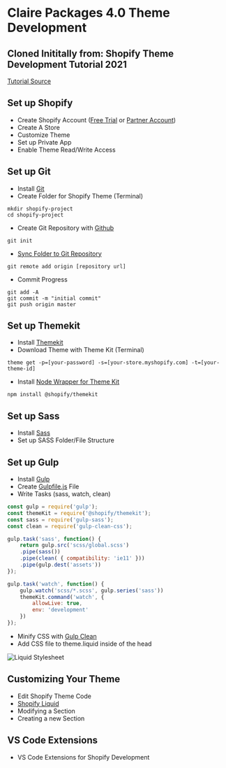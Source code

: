 # Claire Packages 4.0 Theme Development
## Cloned Inititally from: Shopify Theme Development Tutorial 2021

[Tutorial Source](https://www.youtube.com/live/ejXm7CMGH6Y?si=8iPUf46LyV_hIwwU)

## Set up Shopify
- Create Shopify Account ([Free Trial](https://www.shopify.com/) or [Partner Account](https://www.shopify.com/partners))
- Create A Store
- Customize Theme
- Set up Private App
- Enable Theme Read/Write Access

## Set up Git
- Install [Git](https://git-scm.com/)
- Create Folder for Shopify Theme (Terminal)
```curl
mkdir shopify-project
cd shopify-project
```
- Create Git Repository with [Github](https://github.com)
```curl
git init
```
- [Sync Folder to Git Repository](https://docs.github.com/en/github/getting-started-with-github/managing-remote-repositories)
```curl
git remote add origin [repository url]
```
- Commit Progress
```curl
git add -A
git commit -m "initial commit"
git push origin master
```

## Set up Themekit
- Install [Themekit](http://shopify.github.io/themekit)
- Download Theme with Theme Kit (Terminal)
```terminal
theme get -p=[your-password] -s=[your-store.myshopify.com] -t=[your-theme-id]
```
- Install [Node Wrapper for Theme Kit](https://www.npmjs.com/package/@shopify/themekit)
```curl
npm install @shopify/themekit
```

## Set up Sass
- Install [Sass](https://sass-lang.com/install)
- Set up SASS Folder/File Structure

## Set up Gulp
- Install [Gulp](https://gulpjs.com/docs/en/getting-started/quick-start)
- Create [Gulpfile.js](https://github.com/uxhacks/shopify-tutorial/blob/master/gulpfile.js) File
- Write Tasks (sass, watch, clean)

```js
const gulp = require('gulp');
const themeKit = require('@shopify/themekit');
const sass = require('gulp-sass');
const clean = require('gulp-clean-css');

gulp.task('sass', function() {
    return gulp.src('scss/global.scss')
    .pipe(sass())
    .pipe(clean( { compatibility: 'ie11' }))
    .pipe(gulp.dest('assets'))
});

gulp.task('watch', function() {
    gulp.watch('scss/*.scss', gulp.series('sass'))
    themeKit.command('watch', {
        allowLive: true,
        env: 'development'
    })
});
```
- Minify CSS with [Gulp Clean](https://github.com/peter-vilja/gulp-clean)
- Add CSS file to theme.liquid inside of the head

![Liquid Stylesheet](https://github.com/uxhacks/shopify-tutorial/blob/master/tutorial/images/theme-liquid-gulpfile-js.png?raw=true "Adding Styles in Shopify Liquid")

## Customizing Your Theme
- Edit Shopify Theme Code
- [Shopify Liquid](https://shopify.dev/docs/themes/liquid/reference)
- Modifying a Section
- Creating a new Section

## VS Code Extensions
- VS Code Extensions for Shopify Development